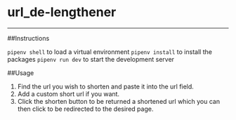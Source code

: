 # url_de-lengthener

---

##Instructions

`pipenv shell` to load a virtual environment
`pipenv install` to install the packages
`pipenv run dev` to start the development server

##Usage

1. Find the url you wish to shorten and paste it into the url field.
2. Add a custom short url if you want.
3. Click the shorten button to be returned a shortened url which you can then click to be redirected to the desired page.
